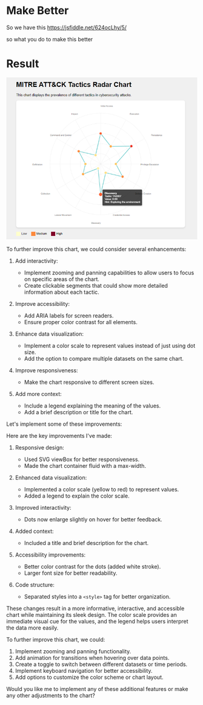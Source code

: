 # Make Better

So we have this
https://jsfiddle.net/624ocLhy/5/

so what you do to make this better



 

# Result


![Result](radar05.PNG)


To further improve this chart, we could consider several enhancements:



1. Add interactivity:
   - Implement zooming and panning capabilities to allow users to focus on specific areas of the chart.
   - Create clickable segments that could show more detailed information about each tactic.

2. Improve accessibility:
   - Add ARIA labels for screen readers.
   - Ensure proper color contrast for all elements.

3. Enhance data visualization:
   - Implement a color scale to represent values instead of just using dot size.
   - Add the option to compare multiple datasets on the same chart.

4. Improve responsiveness:
   - Make the chart responsive to different screen sizes.

5. Add more context:
   - Include a legend explaining the meaning of the values.
   - Add a brief description or title for the chart.

Let's implement some of these improvements:
 

Here are the key improvements I've made:

1. Responsive design:
   - Used SVG viewBox for better responsiveness.
   - Made the chart container fluid with a max-width.

2. Enhanced data visualization:
   - Implemented a color scale (yellow to red) to represent values.
   - Added a legend to explain the color scale.

3. Improved interactivity:
   - Dots now enlarge slightly on hover for better feedback.

4. Added context:
   - Included a title and brief description for the chart.

5. Accessibility improvements:
   - Better color contrast for the dots (added white stroke).
   - Larger font size for better readability.

6. Code structure:
   - Separated styles into a `<style>` tag for better organization.

These changes result in a more informative, interactive, and accessible chart while maintaining its sleek design. The color scale provides an immediate visual cue for the values, and the legend helps users interpret the data more easily.

To further improve this chart, we could:

1. Implement zooming and panning functionality.
2. Add animation for transitions when hovering over data points.
3. Create a toggle to switch between different datasets or time periods.
4. Implement keyboard navigation for better accessibility.
5. Add options to customize the color scheme or chart layout.

Would you like me to implement any of these additional features or make any other adjustments to the chart?
